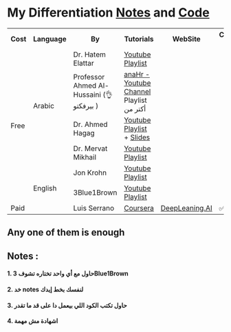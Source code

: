 # My Differentiation [Notes](https://github.com/mazen-alasas/ML-Journey/blob/main/1.%20Math/2.%20Calculus/1.%20Differentiation/Differentiation.pdf) and [Code]()


<table style="width:100%">
    <tr>
        <th> Cost                  </th>
        <th> Language              </th>
        <th> By                    </th>
        <th> Tutorials             </th>
        <th> WebSite               </th>
        <th> Certificates / Awards </th>
    </tr>
    <tr>
        <td rowspan = "6"> Free    </td>
        <td rowspan = "4"> Arabic  </td>
        <td> Dr. Hatem Elattar     </td>
        <td> <a href = "https://youtube.com/playlist?list=PLJM7jJIw2GC1QOEq2RoIXSu08dT037xXb&si=eexxYg-vMgCeLI-g"> Youtube Playlist </a> </td>
        <td> </td>
        <td> </td>
    </tr>
    <tr>
        <td> Professor Ahmed Al-Hussaini (👌بيرفكتو ) </td>
        <td> <a href = "https://www.youtube.com/@anaHr"> anaHr - Youtube Channel </a> 
        <br> Playlist أكتر من </td>
        <td> </td>
        <td> </td>
    </tr>
    <tr>
        <td> Dr. Ahmed Hagag </td>
        <td> <a href = "https://www.youtube.com/playlist?list=PLxIvc-MGOs6gkSl_PPAVJpebKDLo-ijEC"> Youtube Playlist </a> <br>
           + <a href = "https://drive.google.com/drive/folders/1vycxKtLjwFUP2BfpJZNMfLngIYUcT_z3"> Slides </a>  </td>
        <td> </td>
        <td> </td>
    </tr>
    <tr>
        <td> Dr. Mervat Mikhail    </td>
        <td> <a href = "https://youtube.com/playlist?list=PL7snZ0LSsq3h6FiW5jXaoBLIA2pXaMLsv&si=Y5NzSwLMhvlitiHP"> Youtube Playlist</a> </td>
        <td> </td>
        <td> </td>
    </tr>
    <tr>
        <td rowspan = "3"> English </td>
        <td> Jon Krohn </td>
        <td> <a href = "https://youtube.com/playlist?list=PLRDl2inPrWQVu2OvnTvtkRpJ-wz-URMJx&si=Zn7FcCwdHbp41s6J"> Youtube Playlist </a> </td>
        <td> </td>
        <td> </td>
    </tr>
    <tr>
        <td> 3Blue1Brown </td>
        <td> <a href = "https://youtube.com/playlist?list=PLZHQObOWTQDMsr9K-rj53DwVRMYO3t5Yr&si=7jk4_dl1GZUyNFOF"> Youtube Playlist </a> </td>
        <td> </td>
        <td> </td>
    </tr>
    <tr>
        <td> Paid </td>
        <td> Luis Serrano </td>
        <td> <a href = "https://www.coursera.org/learn/machine-learning-calculus?specialization=mathematics-for-machine-learning-and-data-science"> Coursera </a> </td>
        <td> <a href = "https://www.deeplearning.ai/courses/mathematics-for-machine-learning-and-data-science-specialization/"> DeepLeaning.AI </a> </td>
        <td> ✅ </td>
    </tr>
</table>

## Any one of them is enough
## Notes :
#### 1. حاول مع أي واحد تختاره تشوف **3Blue1Brown**
#### 2. خد notes لنفسك بخط إيدك
#### 3. حاول تكتب الكود اللي بيعمل دا على قد ما تقدر
#### 4. اشهادة مش مهمة

